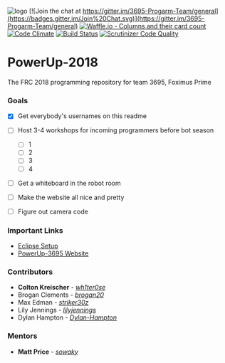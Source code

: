 ![logo](https://github.com/wh1ter0se/PowerUp-2018/blob/master/banner.png?raw=true)
[![Join the chat at https://gitter.im/3695-Progarm-Team/general](https://badges.gitter.im/Join%20Chat.svg)](https://gitter.im/3695-Progarm-Team/general)
[![Waffle.io - Columns and their card count](https://badge.waffle.io/wh1ter0se/PowerUp-2018.svg?columns=all)](https://waffle.io/wh1ter0se/PowerUp-2018)
[![Code Climate](https://codeclimate.com/github/wh1ter0se/PowerUp-2018.svg)](https://codeclimate.com/github/wh1ter0se/PowerUp-2018)
[![Build Status](https://scrutinizer-ci.com/g/wh1ter0se/PowerUp-2018/badges/build.png?b=master)](https://scrutinizer-ci.com/g/wh1ter0se/PowerUp-2018/build-status/master)
[![Scrutinizer Code Quality](https://scrutinizer-ci.com/g/wh1ter0se/PowerUp-2018/badges/quality-score.png?b=master)](https://scrutinizer-ci.com/g/wh1ter0se/PowerUp-2018/?branch=master)

# PowerUp-2018
The FRC 2018 programming repository for team 3695, Foximus Prime

### Goals
 - [x] Get everybody's usernames on this readme
 - [ ] Host 3-4 workshops for incoming programmers before bot season
    - [ ] 1
    - [ ] 2
    - [ ] 3
    - [ ] 4
 - [ ] Get a whiteboard in the robot room
 - [ ] Make the website all nice and pretty
 - [ ] Figure out camera code
 

### Important Links
 - [Eclipse Setup](https://wpilib.screenstepslive.com/s/4485/m/13809/l/599681-installing-eclipse-c-java)
 - [PowerUp-3695 Website](http://3695.rckreischer.me//)
 
### Contributors
 * **Colton Kreischer** - [*wh1ter0se*](https://github.com/wh1ter0se)
 * Brogan Clements - [*brogan20*](https://github.com/brogan20)
 * Max Edman - [*striker30z*](https://github.com/striker30z)
 * Lily Jennings - [*lilyjennings*](https://github.com/lilyjennings)
 * Dylan Hampton - [*Dylan-Hampton*](https://github.com/Dylan-Hampton)
 
### Mentors
 * **Matt Price** - [*sowaky*](https://github.com/SoWaky)
